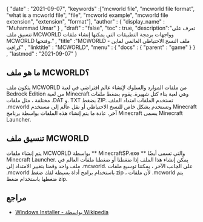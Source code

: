 {
  "date" : "2021-09-07",
  "keywords" :["mcworld file", "mcworld file format", "what is a mcworld file", "file", "mcworld example", "mcworld file extension", "extension", "format"],
  "author" : {
    "display_name" : "Muhammad Umar"
} ,
  "draft" : "false",
  "toc" : true,
  "description":"تعرف على تنسيق ملف MCWORLD وواجهات برمجة التطبيقات التي يمكنها إنشاء ملفات MCWORLD وفتحها." ,
  "title" :"MCWORLD - ملف النسخ الاحتياطي العالمي لماين كرافت" ,
  "linktitle" : "MCWORLD",
  "menu" : {
    "docs" : {
      "parent" : "game"
}
} ,
  "lastmod" : "2021-09-07"
}

## ما هو ملف MCWORLD؟
يتكون ملف MCWORLD من ملفات الموارد والسلوك لإنشاء عالم افتراضي في لعبة Bedrock Edition من لعبة Minecraft وهي لعبة بناء كتل شهيرة. يقوم بضغط ملفات مختلفة ، مثل ملفات .DAT و. TXT بضغط ZIP. تستخدم الملفات امتداد الملف .mcworld وتستخدم بشكل خاص للنسخ الاحتياطي أو نقل عالم إلى مستخدم Minecraft آخر. عادة ما يتم إنشاء هذه الملفات بواسطة برنامج Minecraft يسمى Minecraft Launcher.

## تنسيق ملف MCWORLD
يتم إنشاء ملفات MCWORLD بواسطة ** MinecraftSP.exe ** والتي تسمى أيضًا Minecraft Launcher. يمكن إنشاء هذا الملف إذا ضغطنا أو ضغطنا ملفات العالم في ملف واحد وقمنا بتغيير الامتداد إلى .mcworld. على الجانب الآخر ، يمكننا توسيع ملفات .mcworld باستخدام برامج أداة بسيطة لفك ضغط zip ، لأن ملفات .mcworld يتم ضغطها باستخدام ضغط zip.



## مراجع

* [Windows Installer - بواسطة Wikipedia](https://en.wikipedia.org/wiki/Windows_Installer)


